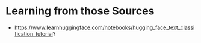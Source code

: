 # Learning from those Sources

- https://www.learnhuggingface.com/notebooks/hugging_face_text_classification_tutorial?
